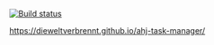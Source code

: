 [![Build status](https://ci.appveyor.com/api/projects/status/2r2fe5p7982t0bw3?svg=true)](https://ci.appveyor.com/project/dieweltverbrennt/ahj-task-manager)

https://dieweltverbrennt.github.io/ahj-task-manager/
